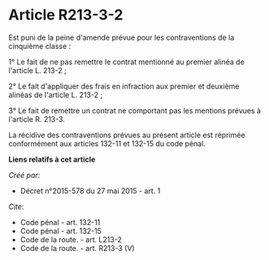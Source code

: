 # Article R213-3-2

Est puni de la peine d'amende prévue pour les contraventions de la cinquième classe : 

1° Le fait de ne pas remettre le contrat mentionné au premier alinéa de l'article L. 213-2 ; 

2° Le fait d'appliquer des frais en infraction aux premier et deuxième alinéas de l'article L. 213-2 ; 

3° Le fait de remettre un contrat ne comportant pas les mentions prévues à l'article R. 213-3. 

La récidive des contraventions prévues au présent article est réprimée conformément aux articles  132-11  et  132-15  du code
pénal.

**Liens relatifs à cet article**

_Créé par_:

  - Décret n°2015-578 du 27 mai 2015 - art. 1

_Cite_:

  - Code pénal - art. 132-11
  - Code pénal - art. 132-15
  - Code de la route. - art. L213-2
  - Code de la route. - art. R213-3 (V)
